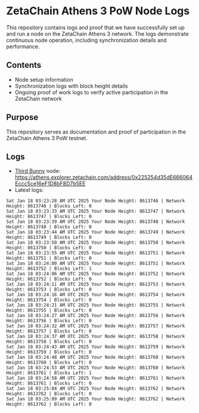 # ZetaChain Athens 3 PoW Node Logs
This repository contains logs and proof that we have successfully set up and run a node on the ZetaChain Athens 3 network. The logs demonstrate continuous node operation, including synchronization details and performance.

## Contents
- Node setup information
- Synchronization logs with block height details
- Ongoing proof of work logs to verify active participation in the ZetaChain network

## Purpose
This repository serves as documentation and proof of participation in the ZetaChain Athens 3 PoW testnet.

## Logs

- [Third Bunny](https://thirdbunny.xyz/) node: https://athens.explorer.zetachain.com/address/0x225254d35dE666064Eccc5ce16eF1D8bF8D7b5EE
- Latest logs:
```
Sat Jan 18 03:23:28 AM UTC 2025 Your Node Height: 8613746 | Network Height: 8613746 | Blocks Left: 0
Sat Jan 18 03:23:33 AM UTC 2025 Your Node Height: 8613747 | Network Height: 8613747 | Blocks Left: 0
Sat Jan 18 03:23:39 AM UTC 2025 Your Node Height: 8613748 | Network Height: 8613748 | Blocks Left: 0
Sat Jan 18 03:23:44 AM UTC 2025 Your Node Height: 8613749 | Network Height: 8613749 | Blocks Left: 0
Sat Jan 18 03:23:50 AM UTC 2025 Your Node Height: 8613750 | Network Height: 8613750 | Blocks Left: 0
Sat Jan 18 03:23:55 AM UTC 2025 Your Node Height: 8613751 | Network Height: 8613751 | Blocks Left: 0
Sat Jan 18 03:24:00 AM UTC 2025 Your Node Height: 8613751 | Network Height: 8613752 | Blocks Left: 1
Sat Jan 18 03:24:06 AM UTC 2025 Your Node Height: 8613752 | Network Height: 8613752 | Blocks Left: 0
Sat Jan 18 03:24:11 AM UTC 2025 Your Node Height: 8613753 | Network Height: 8613753 | Blocks Left: 0
Sat Jan 18 03:24:16 AM UTC 2025 Your Node Height: 8613754 | Network Height: 8613754 | Blocks Left: 0
Sat Jan 18 03:24:21 AM UTC 2025 Your Node Height: 8613755 | Network Height: 8613755 | Blocks Left: 0
Sat Jan 18 03:24:27 AM UTC 2025 Your Node Height: 8613756 | Network Height: 8613756 | Blocks Left: 0
Sat Jan 18 03:24:32 AM UTC 2025 Your Node Height: 8613757 | Network Height: 8613757 | Blocks Left: 0
Sat Jan 18 03:24:37 AM UTC 2025 Your Node Height: 8613758 | Network Height: 8613758 | Blocks Left: 0
Sat Jan 18 03:24:43 AM UTC 2025 Your Node Height: 8613759 | Network Height: 8613759 | Blocks Left: 0
Sat Jan 18 03:24:48 AM UTC 2025 Your Node Height: 8613760 | Network Height: 8613760 | Blocks Left: 0
Sat Jan 18 03:24:53 AM UTC 2025 Your Node Height: 8613760 | Network Height: 8613761 | Blocks Left: 1
Sat Jan 18 03:24:58 AM UTC 2025 Your Node Height: 8613761 | Network Height: 8613761 | Blocks Left: 0
Sat Jan 18 03:25:04 AM UTC 2025 Your Node Height: 8613762 | Network Height: 8613762 | Blocks Left: 0
Sat Jan 18 03:25:09 AM UTC 2025 Your Node Height: 8613762 | Network Height: 8613762 | Blocks Left: 0
```
